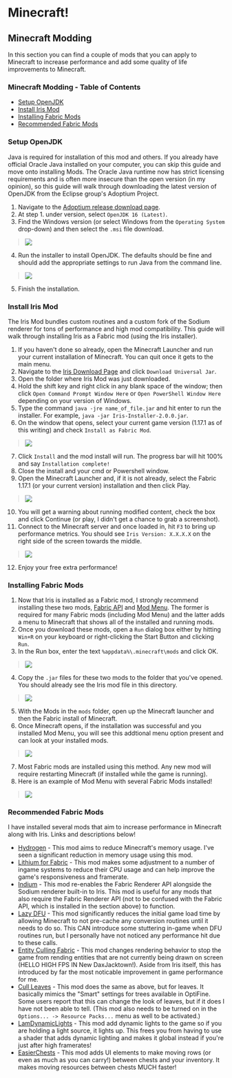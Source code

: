 # Minecraft!

## Minecraft Modding
In this section you can find a couple of mods that you can apply to Minecraft to increase performance and add some quality of life improvements to Minecraft.

### Minecraft Modding - Table of Contents
- [Setup OpenJDK](https://github.com/daxnation/minecraft/blob/main/README.md#setup-openjdk)
- [Install Iris Mod](https://github.com/daxnation/minecraft/blob/main/README.md#install-iris-mod)
- [Installing Fabric Mods](https://github.com/daxnation/minecraft/blob/main/README.md#installing-fabric-mods)
- [Recommended Fabric Mods](https://github.com/daxnation/minecraft/blob/main/README.md#recommended-fabric-mods)

### Setup OpenJDK
Java is required for installation of this mod and others. If you already have official Oracle Java installed on your computer, you can skip this guide and move onto installing Mods. The Oracle Java runtime now has strict licensing requirements and is often more insecure than the open version (in my opinion), so this guide will walk through downloading the latest version of OpenJDK from the Eclipse group's Adoptium Project.
  1. Navigate to the [Adoptium release download page](https://adoptium.net/releases.html).
  2. At step 1. under version, select `OpenJDK 16 (Latest)`.
  3. Find the Windows version (or select Windows from the `Operating System` drop-down) and then select the `.msi` file download.
> ![](https://raw.githubusercontent.com/daxnation/minecraft/main/guide_pictures/setup_openjdk/Adoptium_release_page.png)
  4. Run the installer to install OpenJDK. The defaults should be fine and should add the appropriate settings to run Java from the command line.
> ![](https://raw.githubusercontent.com/daxnation/minecraft/main/guide_pictures/setup_openjdk/JDK_Setup_Options.png)
  5. Finish the installation.

### Install Iris Mod
The Iris Mod bundles custom routines and a custom fork of the Sodium renderer for tons of performance and high mod compatibility. This guide will walk through installing Iris as a Fabric mod (using the Iris installer).
  1. If you haven't done so already, open the Minecraft Launcher and run your current installation of Minecraft. You can quit once it gets to the main menu.
  2. Navigate to the [Iris Download Page](https://irisshaders.net/download.html) and click `Download Universal Jar`.
  3. Open the folder where Iris Mod was just downloaded.
  4. Hold the shift key and right click in any blank space of the window; then click `Open Command Prompt Window Here` or `Open PowerShell Window Here` depending on your version of Windows.
  5. Type the command `java -jre name_of_file.jar` and hit enter to run the installer. For example, `java -jar Iris-Installer-2.0.0.jar`.
  6. On the window that opens, select your current game version (1.17.1 as of this writing) and check `Install as Fabric Mod`.
> ![](https://raw.githubusercontent.com/daxnation/minecraft/main/guide_pictures/iris_mod/Iris_Installer_Options.png)
  7. Click `Install` and the mod install will run. The progress bar will hit 100% and say `Installation complete!`
  8. Close the install and your cmd or Powershell window.
  9. Open the Minecraft Launcher and, if it is not already, select the Fabric 1.17.1 (or your current version) installation and then click Play.
> ![](https://raw.githubusercontent.com/daxnation/minecraft/main/guide_pictures/iris_mod/Minecraft_Launcher_Iris.png)
  10. You will get a warning about running modified content, check the box and click Continue (or play, I didn't get a chance to grab a screenshot).
  11. Connect to the Minecraft server and once loaded in, hit `F3` to bring up performance metrics. You should see `Iris Version: X.X.X.X` on the right side of the screen towards the middle.
> ![](https://raw.githubusercontent.com/daxnation/minecraft/main/guide_pictures/iris_mod/Minecraft_F3_Screen.png)
  12. Enjoy your free extra performance!

### Installing Fabric Mods
  1. Now that Iris is installed as a Fabric mod, I strongly recommend installing these two mods, [Fabric API](https://www.curseforge.com/minecraft/mc-mods/fabric-api) and [Mod Menu](https://www.curseforge.com/minecraft/mc-mods/modmenu). The former is required for many Fabric mods (including Mod Menu) and the latter adds a menu to Minecraft that shows all of the installed and running mods.
  2. Once you download these mods, open a `Run` dialog box either by hitting `Win+R` on your keyboard or right-clicking the Start Button and clicking `Run`.
  3. In the Run box, enter the text `%appdata%\.minecraft\mods` and click OK.
> ![](https://raw.githubusercontent.com/daxnation/minecraft/main/guide_pictures/iris_mod/Run_box_to_mods.png)
  4. Copy the `.jar` files for these two mods to the folder that you've opened. You should already see the Iris mod file in this directory.
> ![](https://raw.githubusercontent.com/daxnation/minecraft/main/guide_pictures/iris_mod/Mods_Folder_Example.png)
  5. With the Mods in the `mods` folder, open up the Minecraft launcher and then the Fabric install of Minecraft.
  6. Once Minecraft opens, if the installation was successful and you installed Mod Menu, you will see this addtional menu option present and can look at your installed mods.
> ![](https://raw.githubusercontent.com/daxnation/minecraft/main/guide_pictures/iris_mod/Minecraft_with_Mod_Menu.png)
  7. Most Fabric mods are installed using this method. Any new mod will require restarting Minecraft (if installed while the game is running).
  8. Here is an example of Mod Menu with several Fabric Mods installed!
> ![](https://raw.githubusercontent.com/daxnation/minecraft/main/guide_pictures/iris_mod/Mod_Menu_Example.png)

### Recommended Fabric Mods
I have installed several mods that aim to increase performance in Minecraft along with Iris. Links and descriptions below!
  - [Hydrogen](https://modrinth.org/mod/hydrogen) - This mod aims to reduce Minecraft's memory usage. I've seen a significant reduction in memory usage using this mod.
  - [Lithium for Fabric](https://www.curseforge.com/minecraft/mc-mods/lithium) - This mod makes some adjustment to a number of ingame systems to reduce their CPU usage and can help improve the game's responsiveness and framerate.
  - [Indium](https://modrinth.com/mod/indium) - This mod re-enables the Fabric Renderer API alongside the Sodium renderer built-in to Iris. This mod is useful for any mods that also require the Fabric Renderer API (not to be confused with the Fabric API, which is installed in the section above) to function.
  - [Lazy DFU](https://www.curseforge.com/minecraft/mc-mods/lazydfu) - This mod significantly reduces the initial game load time by allowing Minecraft to not pre-cache any conversion routines until it needs to do so. This CAN introduce some stuttering in-game when DFU routines run, but I personally have not noticed any performance hit due to these calls.
  - [Entity Culling Fabric](https://www.curseforge.com/minecraft/mc-mods/entityculling) - This mod changes rendering behavior to stop the game from rending entities that are not currently being drawn on screen (HELLO HIGH FPS IN New DaxJacktown!). Aside from Iris itself, this has introduced by far the most noticable improvement in game performance for me.
  - [Cull Leaves](https://www.curseforge.com/minecraft/mc-mods/cull-leaves) - This mod does the same as above, but for leaves. It basically mimics the "Smart" settings for trees available in OptiFine. Some users report that this can change the look of leaves, but if it does I have not been able to tell. (This mod also needs to be turned on in the `Options... -> Resource Packs...` menu as well to be activated.)
  - [LamDynamicLights](https://modrinth.org/mod/lambdynamiclights) - This mod add dynamic lights to the game so if you are holding a light source, it lights up. This frees you from having to use a shader that adds dynamic lighting and makes it global instead if you're just after high framerates!
  - [EasierChests](https://modrinth.com/mod/easierchests) - This mod adds UI elements to make moving rows (or even as much as you can carry!) between chests and your inventory. It makes moving resources between chests MUCH faster!
